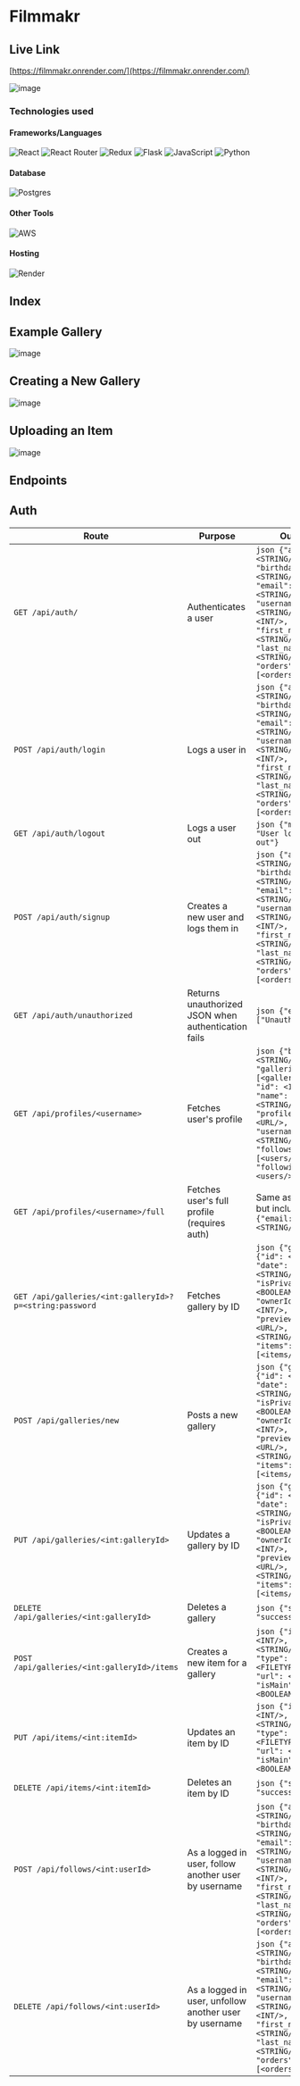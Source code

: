 # Filmmakr

## Live Link

[https://filmmakr.onrender.com/](https://filmmakr.onrender.com/)

![image](filmmakr.gif)

### Technologies used

#### Frameworks/Languages

![React](https://img.shields.io/badge/react-%2320232a.svg?style=for-the-badge&logo=react&logoColor=%2361DAFB)
![React Router](https://img.shields.io/badge/React_Router-CA4245?style=for-the-badge&logo=react-router&logoColor=white)
![Redux](https://img.shields.io/badge/redux-%23593d88.svg?style=for-the-badge&logo=redux&logoColor=white)
![Flask](https://img.shields.io/badge/flask-%23000.svg?style=for-the-badge&logo=flask&logoColor=white)
![JavaScript](https://img.shields.io/badge/javascript-%23323330.svg?style=for-the-badge&logo=javascript&logoColor=%23F7DF1E)
![Python](https://img.shields.io/badge/python-3670A0?style=for-the-badge&logo=python&logoColor=ffdd54)

#### Database

![Postgres](https://img.shields.io/badge/postgres-%23316192.svg?style=for-the-badge&logo=postgresql&logoColor=white)

#### Other Tools

![AWS](https://img.shields.io/badge/AWS-%23FF9900.svg?style=for-the-badge&logo=amazon-aws&logoColor=white)

#### Hosting

![Render](https://img.shields.io/badge/Render-%46E3B7.svg?style=for-the-badge&logo=render&logoColor=white)

## Index

## Example Gallery

![image](filmmakr_gallery.gif)

## Creating a New Gallery

![image](filmmakr_new_gallery.gif)

## Uploading an Item

![image](filmmakr_new_item.gif)

## Endpoints

## Auth

| Route                                                   | Purpose                                                | Output                                                                                                                                                                               |
| ------------------------------------------------------- | ------------------------------------------------------ | ------------------------------------------------------------------------------------------------------------------------------------------------------------------------------------ |
| `GET /api/auth/`                                        | Authenticates a user                                   | `json {"address": <STRING/>, "birthday": <STRING/>, "email": <STRING/>, "username":<STRING/> ,"id": <INT/>, "first_name": <STRING/>, "last_name": <STRING/>, "orders": [<orders/>]}` |
| `POST /api/auth/login`                                  | Logs a user in                                         | `json {"address": <STRING/>, "birthday": <STRING/>, "email": <STRING/>, "username":<STRING/> ,"id": <INT/>, "first_name": <STRING/>, "last_name": <STRING/>, "orders": [<orders/>]}` |
| `GET /api/auth/logout`                                  | Logs a user out                                        | `json {"message": "User logged out"}`                                                                                                                                                |
| `POST /api/auth/signup`                                 | Creates a new user and logs them in                    | `json {"address": <STRING/>, "birthday": <STRING/>, "email": <STRING/>, "username":<STRING/> ,"id": <INT/>, "first_name": <STRING/>, "last_name": <STRING/>, "orders": [<orders/>]}` |
| `GET /api/auth/unauthorized`                            | Returns unauthorized JSON when authentication fails    | `json {"errors": ["Unauthorized"]}`                                                                                                                                                  |
| `GET /api/profiles/<username>`                          | Fetches user's profile                                 | `json {"bio": <STRING/>, "galleries": [<galleries/>], "id": <INT/>, "name": <STRING/>, "profile_pic": <URL/>, "username": <STRING/>, "follows": [<users/>], "following": <users/>}`  |
| `GET /api/profiles/<username>/full`                     | Fetches user's full profile (requires auth)            | Same as above, but includes `json {"email: <STRING/>"}`                                                                                                                              |
| `GET /api/galleries/<int:galleryId>?p=<string:password` | Fetches gallery by ID                                  | `json {"gallery": {"id": <INT/>, "date": <STRING/>, "isPrivate": <BOOLEAN/>, "ownerId": <INT/>, "preview": <URL/>, "title": <STRING/>, "items": [<items/>]}}`                        |
| `POST /api/galleries/new`                               | Posts a new gallery                                    | `json {"gallery": {"id": <INT/>, "date": <STRING/>, "isPrivate": <BOOLEAN/>, "ownerId": <INT/>, "preview": <URL/>, "title": <STRING/>, "items": [<items/>]}}`                        |
| `PUT /api/galleries/<int:galleryId>`                    | Updates a gallery by ID                                | `json {"gallery": {"id": <INT/>, "date": <STRING/>, "isPrivate": <BOOLEAN/>, "ownerId": <INT/>, "preview": <URL/>, "title": <STRING/>, "items": [<items/>]}}`                        |
| `DELETE /api/galleries/<int:galleryId>`                 | Deletes a gallery                                      | `json {"status": "success"}`                                                                                                                                                         |
| `POST /api/galleries/<int:galleryId>/items`             | Creates a new item for a gallery                       | `json {"id": <INT/>, "name": <STRING/>, "type": <FILETYPE/>, "url": <URL/>, "isMain": <BOOLEAN/>}`                                                                                   |
| `PUT /api/items/<int:itemId>`                           | Updates an item by ID                                  | `json {"id": <INT/>, "name": <STRING/>, "type": <FILETYPE/>, "url": <URL/>, "isMain": <BOOLEAN/>}`                                                                                   |
| `DELETE /api/items/<int:itemId>`                        | Deletes an item by ID                                  | `json {"status": "success"}`                                                                                                                                                         |
| `POST /api/follows/<int:userId>`                        | As a logged in user, follow another user by username   | `json {"address": <STRING/>, "birthday": <STRING/>, "email": <STRING/>, "username":<STRING/> ,"id": <INT/>, "first_name": <STRING/>, "last_name": <STRING/>, "orders": [<orders/>]}` |
| `DELETE /api/follows/<int:userId>`                      | As a logged in user, unfollow another user by username | `json {"address": <STRING/>, "birthday": <STRING/>, "email": <STRING/>, "username":<STRING/> ,"id": <INT/>, "first_name": <STRING/>, "last_name": <STRING/>, "orders": [<orders/>]}` |
